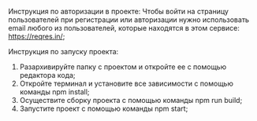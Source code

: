 Инструкция по авторизации в проекте:
Чтобы войти на страницу пользователей при регистрации или авторизации нужно использовать
email любого из пользователей, которые находятся в этом сервисе: https://reqres.in/;

Инструкция по запуску проекта:

1. Разархивируйте папку с проектом и откройте ее с помощью редактора кода;
2. Откройте терминал и установите все зависимости с помощью команды npm install;
3. Осуществите сборку проекта с помощью команды npm run build;
4. Запустите проект с помощью команды npm start;
